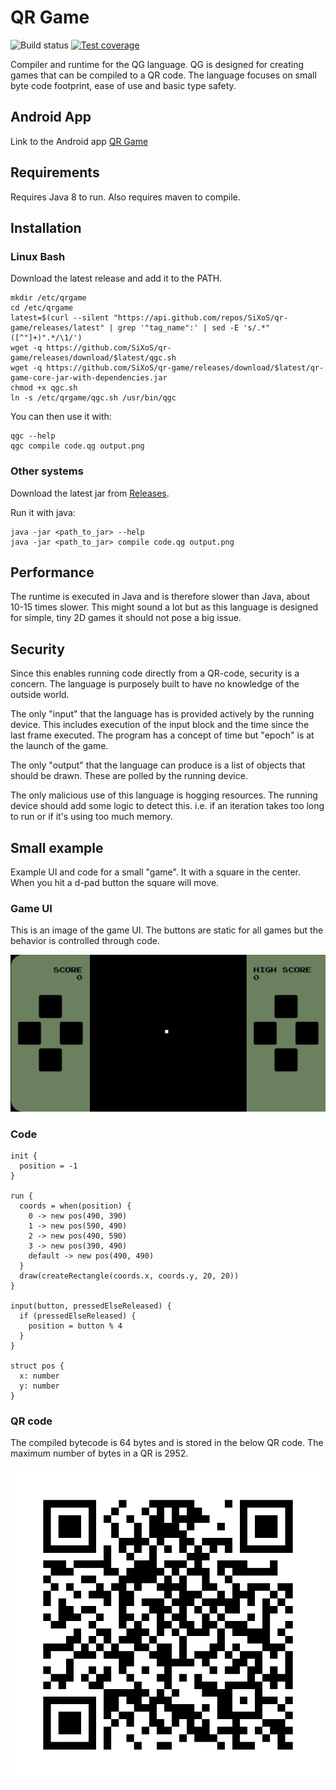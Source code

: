 # QR Game

![Build status](https://github.com/SiXoS/qr-game/actions/workflows/build.yml/badge.svg) [![Test coverage](https://codecov.io/gh/SiXoS/qr-game/branch/main/graph/badge.svg?token=R6BSPKGPXV)](https://codecov.io/gh/SiXoS/qr-game)

Compiler and runtime for the QG language. QG is designed for creating games that can be compiled to a QR code.
The language focuses on small byte code footprint, ease of use and basic type safety.

## Android App

Link to the Android app [QR Game](https://play.google.com/store/apps/details?id=se.lindhen.qrgame)

## Requirements

Requires Java 8 to run. Also requires maven to compile.

## Installation

### Linux Bash

Download the latest release and add it to the PATH.
```
mkdir /etc/qrgame
cd /etc/qrgame
latest=$(curl --silent "https://api.github.com/repos/SiXoS/qr-game/releases/latest" | grep '"tag_name":' | sed -E 's/.*"([^"]+)".*/\1/')
wget -q https://github.com/SiXoS/qr-game/releases/download/$latest/qgc.sh
wget -q https://github.com/SiXoS/qr-game/releases/download/$latest/qr-game-core-jar-with-dependencies.jar
chmod +x qgc.sh
ln -s /etc/qrgame/qgc.sh /usr/bin/qgc
```

You can then use it with:
```
qgc --help
qgc compile code.qg output.png
```

### Other systems

Download the latest jar from [Releases](https://github.com/SiXoS/qr-game/releases/).

Run it with java:
```
java -jar <path_to_jar> --help
java -jar <path_to_jar> compile code.qg output.png
```

## Performance

The runtime is executed in Java and is therefore slower than Java, about 10-15 times slower.
This might sound a lot but as this language is designed for simple, tiny 2D games it 
should not pose a big issue.

## Security

Since this enables running code directly from a QR-code, security is a concern. The language
is purposely built to have no knowledge of the outside world.

The only "input" that the language has is provided actively by the running device.
This includes execution of the input block and the time since the last frame
executed. The program has a concept of time but "epoch" is at the launch of the game.

The only "output" that the language can produce is a list of objects that should be
drawn. These are polled by the running device.

The only malicious use of this language is hogging resources. The running device should
add some logic to detect this. i.e. if an iteration takes too long to run or if it's using
too much memory.

## Small example
Example UI and code for a small "game". It with a square in the center. 
When you hit a d-pad button the square will move.

### Game UI
This is an image of the game UI. The buttons are static for all games but the behavior is controlled through code.

![Image of simple game UI](readme_resources/minimal_game_ui.jpg)

### Code

```
init {
  position = -1
}

run {
  coords = when(position) {
    0 -> new pos(490, 390)
    1 -> new pos(590, 490)
    2 -> new pos(490, 590)
    3 -> new pos(390, 490)
    default -> new pos(490, 490)
  }
  draw(createRectangle(coords.x, coords.y, 20, 20))
}

input(button, pressedElseReleased) {
  if (pressedElseReleased) {
    position = button % 4
  }
}

struct pos {
  x: number
  y: number
}
```

### QR code
The compiled bytecode is 64 bytes and is stored in the below QR code. The maximum number
of bytes in a QR is 2952.

![QR for the minimal game](readme_resources/minimal_game_qr.png)
